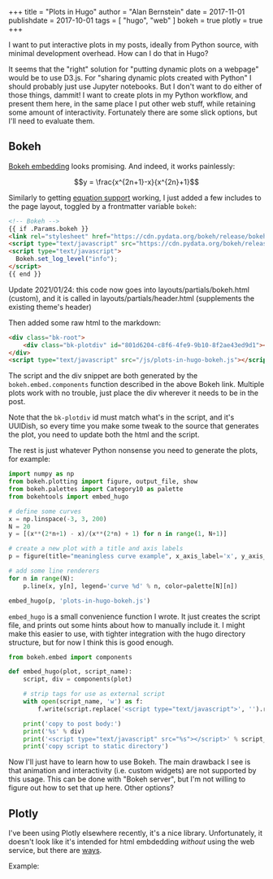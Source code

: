 +++
title = "Plots in Hugo"
author = "Alan Bernstein"
date = 2017-11-01
publishdate = 2017-10-01
tags = [ "hugo", "web" ]
bokeh = true
plotly = true
+++

I want to put interactive plots in my posts, ideally from Python source, with minimal development overhead. How can I do that in Hugo?

<!--more-->

It seems that the "right" solution for "putting dynamic plots on a webpage" would be to use D3.js. For "sharing dynamic plots created with Python" I should probably just use Jupyter notebooks. But I don't want to do either of those things, dammit! I want to create plots in my Python workflow, and present them here, in the same place I put other web stuff, while retaining some amount of interactivity. Fortunately there are some slick options, but I'll need to evaluate them.

## Bokeh

[Bokeh embedding](https://bokeh.pydata.org/en/latest/docs/user_guide/embed.html) looks promising. And indeed, it works painlessly:

<div class="bk-root">
    <div class="bk-plotdiv" id="801d6204-c8f6-4fe9-9b10-8f2ae43ed9d1"></div>
</div>

<script type="text/javascript" src="/js/plots-in-hugo-bokeh.js"></script>

$$y = \frac{x^{2n+1}-x}{x^{2n}+1}$$


Similarly to getting [equation support](../latex-with-hugo) working, I just added a few includes to the page layout, toggled by a frontmatter variable `bokeh`:

```html
<!-- Bokeh -->
{{ if .Params.bokeh }}
<link rel="stylesheet" href="https://cdn.pydata.org/bokeh/release/bokeh-0.12.10.min.css" type="text/css" />
<script type="text/javascript" src="https://cdn.pydata.org/bokeh/release/bokeh-0.12.10.min.js"></script>
<script type="text/javascript">
  Bokeh.set_log_level("info");
</script>
{{ end }}
```

Update 2021/01/24: this code now goes into layouts/partials/bokeh.html (custom), and it is called in layouts/partials/header.html (supplements the existing theme's header)

Then added some raw html to the markdown:
```html
<div class="bk-root">
    <div class="bk-plotdiv" id="801d6204-c8f6-4fe9-9b10-8f2ae43ed9d1"></div>
</div>
<script type="text/javascript" src="/js/plots-in-hugo-bokeh.js"></script>
```

The script and the div snippet are both generated by the `bokeh.embed.components` function described in the above Bokeh link. Multiple plots work with no trouble, just place the div wherever it needs to be in the post.

Note that the `bk-plotdiv` id must match what's in the script, and it's UUIDish, so every time you make some tweak to the source that generates the plot, you need to update both the html and the script.

The rest is just whatever Python nonsense you need to generate the plots, for example:

```python
import numpy as np
from bokeh.plotting import figure, output_file, show
from bokeh.palettes import Category10 as palette
from bokehtools import embed_hugo

# define some curves
x = np.linspace(-3, 3, 200)
N = 20
y = [(x**(2*n+1) - x)/(x**(2*n) + 1) for n in range(1, N+1)]

# create a new plot with a title and axis labels
p = figure(title="meaningless curve example", x_axis_label='x', y_axis_label='y')

# add some line renderers
for n in range(N):
    p.line(x, y[n], legend='curve %d' % n, color=palette[N][n])

embed_hugo(p, 'plots-in-hugo-bokeh.js')
```

`embed_hugo` is a small convenience function I wrote. It just creates the script file, and prints out some hints about how to manually include it. I might make this easier to use, with tighter integration with the hugo directory structure, but for now I think this is good enough.

```python
from bokeh.embed import components

def embed_hugo(plot, script_name):
    script, div = components(plot)

    # strip tags for use as external script
    with open(script_name, 'w') as f:
        f.write(script.replace('<script type="text/javascript">', '').replace('</script>', ''))

    print('copy to post body:')
    print('%s' % div)
    print('<script type="text/javascript" src="%s"></script>' % script_name)
    print('copy script to static directory')    
```

Now I'll just have to learn how to use Bokeh. The main drawback I see is that animation and interactivity (i.e. custom widgets) are not supported by this usage. This can be done with "Bokeh server", but I'm not willing to figure out how to set that up here. Other options?

## Plotly
I've been using Plotly elsewhere recently, it's a nice library. Unfortunately, it doesn't look like it's intended for html embdedding *without* using the web service, but there are [ways](https://stackoverflow.com/questions/36262748/python-save-plotly-plot-to-local-file-and-insert-into-html).

Example:

<div id="0706912e-e498-4019-80bf-f58ea17a3f54" style="height: 100%; width: 100%;" class="plotly-graph-div"></div>
<script type="text/javascript" src="/js/plots-in-hugo-plotly.js"></script>

The approach is essentially the same. I included one script in the `<head>` of the theme:

```html
{{ if .Params.plotly }}
<script src="https://cdn.plot.ly/plotly-latest.min.js"></script>
{{ end }}
```

Update 2021/01/24: this code now goes into layouts/partials/bokeh.html (custom), and it is called in layouts/partials/header.html (supplements the existing theme's header)

One div and one script in the post:

```html
<div id="0706912e-e498-4019-80bf-f58ea17a3f54" style="height: 100%; width: 100%;" class="plotly-graph-div"></div>
<script type="text/javascript" src="/js/plots-in-hugo-plotly.js"></script>
```

And I wrote a similar `embed_hugo` function for plotly:

```python
from plotly.offline import plot

default_plot_args = dict(
    include_plotlyjs=False,
    output_type='div',
    show_link=False,
    config={'displayModeBar': False}
)

def embed_hugo(fig, script_name, plot_args=None):
    if plot_args is None:
        plot_args = default_plot_args

    html = plot(fig, **plot_args)
    # this contains a div and a script, need to separate them

    div, script = html.split('</div>')  # hack hack

    with open(script_name, 'w') as f:
        f.write(script.replace('<script type="text/javascript">', '').replace('</script>', ''))

    print('copy to post body:')
    print('%s</div>' % div)
    print('<script type="text/javascript" src="%s"></script>' % script_name)
    print('copy script to static directory')
```

Update 2018/10/07: This works well with org-mode posts too! The div and script tags are identical, just add to the front matter with org syntax:

```org
#+PLOTLY: true
```

Update 2021/01/24: No longer works in org-mode - not sure what's different here, but raw html doesn't get rendered


Also, almost a year later, my `embed_hugo` function still works, score!

### Widgets
<div id="b40a4256-3c82-4f01-8605-85a524e3d111" style="height: 100%; width: 100%;" class="plotly-graph-div"></div>
<script type="text/javascript" src="/js/plots-in-hugo-plotly-slider.js"></script>

No problem!

### Animation
It's equally easy to *embed* animated plots, but the support for creating animations with Plotly in Python is not great. I'll probably avoid this for now.

### Shortcodes

This was a good opportunity to start learning about [Hugo shortcodes](https://gohugo.io/templates/shortcode-templates/#single-named-example-image). The div and script tags used here aren't too unwieldy, but a shortcode is... shorter. 

{{< plotly id="b40a4256-3c82-4f01-8605-85a524e3d112" script="/js/plots-in-hugo-plotly-slider-shortcode.js" >}}


Usage:
<!-- this is how you prevent hugo from evaluating a shortcode inside code fences -->
```hugo
{{</* plotly id="b40a4256-3c82-4f01-8605-85a524e3d112" script="/js/plots-in-hugo-plotly-slider-shortcode.js" */>}}
```

Template:
```html
<div id="{{ .Get "id" }}" style="height: 100%; width: 100%;" class="plotly-graph-div"></div>
<script type="text/javascript" src="{{ .Get "script" }}"></script>
```

I'll use a similar template for Bokeh, if I end up using it for anything.

## mpld3
D3 is the gold standard, and Matlab/Matplotlib plotting abstractions are second nature to me, but Matplotlib has become a pain to install in OSX. I may look into this at some point, but not now.

## pygal
I'll look into this one if none of the above work out...

## Comparison
Plan: expand this as new desirable features become apparent.

 Feature              | Bokeh | Plotly           | mpld3 | pygal 
----------------------|-------|------------------|-------|-------
 easy to embed        | yes   | yes              | ?     | ?     
 animation            | no    | eh               |       |       
 widgets              | no    | yes              |       |       
 depends on a service | no    | no               | no    | no    

 TODO: table styles!

update 2018/10/08: tables styles updated to barebones compact! I was trying to wait to force myself to pick a new theme that I actually like, but now I just want usable tables for the Kilimanjaro posts, so screw it.
